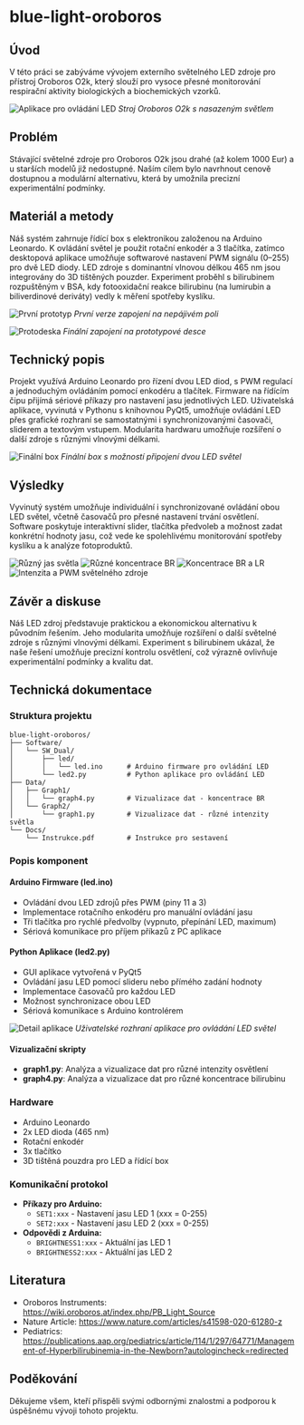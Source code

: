 # blue-light-oroboros

## Úvod
V této práci se zabýváme vývojem externího světelného LED zdroje pro přístroj Oroboros O2k, který slouží pro vysoce přesné monitorování respirační aktivity biologických a biochemických vzorků.

![Aplikace pro ovládání LED](Foto/machine.JPG)
*Stroj Oroboros O2k s nasazeným světlem*

## Problém
Stávající světelné zdroje pro Oroboros O2k jsou drahé (až kolem 1000 Eur) a u starších modelů již nedostupné. Naším cílem bylo navrhnout cenově dostupnou a modulární alternativu, která by umožnila precizní experimentální podmínky.

## Materiál a metody
Náš systém zahrnuje řídící box s elektronikou založenou na Arduino Leonardo. K ovládání světel je použit rotační enkodér a 3 tlačítka, zatímco desktopová aplikace umožňuje softwarové nastavení PWM signálu (0–255) pro dvě LED diody. LED zdroje s dominantní vlnovou délkou 465 nm jsou integrovány do 3D tištěných pouzder. Experiment proběhl s bilirubinem rozpuštěným v BSA, kdy fotooxidační reakce bilirubinu (na lumirubin a biliverdinové deriváty) vedly k měření spotřeby kyslíku.

![První prototyp](Foto/breadboard.JPG)
*První verze zapojení na nepájivém poli*

![Protodeska](Foto/proofboard_top.JPG)
*Finální zapojení na prototypové desce*

## Technický popis
Projekt využívá Arduino Leonardo pro řízení dvou LED diod, s PWM regulací a jednoduchým ovládáním pomocí enkodéru a tlačítek. Firmware na řídícím čipu přijímá sériové příkazy pro nastavení jasu jednotlivých LED. Uživatelská aplikace, vyvinutá v Pythonu s knihovnou PyQt5, umožňuje ovládání LED přes grafické rozhraní se samostatnými i synchronizovanými časovači, sliderem a textovým vstupem. Modularita hardwaru umožňuje rozšíření o další zdroje s různými vlnovými délkami.

![Finální box](Foto/dual.JPG)
*Finální box s možností připojení dvou LED světel*

## Výsledky
Vyvinutý systém umožňuje individuální i synchronizované ovládání obou LED světel, včetně časovačů pro přesné nastavení trvání osvětlení. Software poskytuje interaktivní slider, tlačítka předvoleb a možnost zadat konkrétní hodnoty jasu, což vede ke spolehlivému monitorování spotřeby kyslíku a k analýze fotoproduktů.

![Různý jas světla](Foto/graf_ruznyjas.png)
![Různé koncentrace BR](Foto/graf_brxbsa.png)
![Koncentrace BR a LR](Foto/graf_brxlr.png)
![Intenzita a PWM světelného zdroje](Foto/graf_pwnxintenzita.png)

## Závěr a diskuse
Náš LED zdroj představuje praktickou a ekonomickou alternativu k původním řešením. Jeho modularita umožňuje rozšíření o další světelné zdroje s různými vlnovými délkami. Experiment s bilirubinem ukázal, že naše řešení umožňuje precizní kontrolu osvětlení, což výrazně ovlivňuje experimentální podmínky a kvalitu dat.

## Technická dokumentace

### Struktura projektu
```
blue-light-oroboros/
├── Software/
│   └── SW_Dual/
│       ├── led/
│       │   └── led.ino      # Arduino firmware pro ovládání LED
│       └── led2.py          # Python aplikace pro ovládání LED
├── Data/
│   ├── Graph1/
│   │   └── graph4.py        # Vizualizace dat - koncentrace BR
│   └── Graph2/
│       └── graph1.py        # Vizualizace dat - různé intenzity světla
└── Docs/
    └── Instrukce.pdf        # Instrukce pro sestavení
```

### Popis komponent

#### Arduino Firmware (led.ino)
- Ovládání dvou LED zdrojů přes PWM (piny 11 a 3)
- Implementace rotačního enkodéru pro manuální ovládání jasu
- Tři tlačítka pro rychlé předvolby (vypnuto, přepínání LED, maximum)
- Sériová komunikace pro příjem příkazů z PC aplikace

#### Python Aplikace (led2.py)
- GUI aplikace vytvořená v PyQt5
- Ovládání jasu LED pomocí slideru nebo přímého zadání hodnoty
- Implementace časovačů pro každou LED
- Možnost synchronizace obou LED
- Sériová komunikace s Arduino kontrolérem

![Detail aplikace](Foto/app.png)
*Uživatelské rozhraní aplikace pro ovládání LED světel*

#### Vizualizační skripty
- **graph1.py**: Analýza a vizualizace dat pro různé intenzity osvětlení
- **graph4.py**: Analýza a vizualizace dat pro různé koncentrace bilirubinu

### Hardware
- Arduino Leonardo
- 2x LED dioda (465 nm)
- Rotační enkodér
- 3x tlačítko
- 3D tištěná pouzdra pro LED a řídící box

### Komunikační protokol
- **Příkazy pro Arduino:**
  - `SET1:xxx` - Nastavení jasu LED 1 (xxx = 0-255)
  - `SET2:xxx` - Nastavení jasu LED 2 (xxx = 0-255)
- **Odpovědi z Arduina:**
  - `BRIGHTNESS1:xxx` - Aktuální jas LED 1
  - `BRIGHTNESS2:xxx` - Aktuální jas LED 2

## Literatura
- Oroboros Instruments: https://wiki.oroboros.at/index.php/PB_Light_Source
- Nature Article: https://www.nature.com/articles/s41598-020-61280-z
- Pediatrics: https://publications.aap.org/pediatrics/article/114/1/297/64771/Management-of-Hyperbilirubinemia-in-the-Newborn?autologincheck=redirected

## Poděkování
Děkujeme všem, kteří přispěli svými odbornými znalostmi a podporou k úspěšnému vývoji tohoto projektu.

